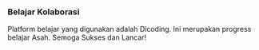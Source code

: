 ### Belajar Kolaborasi
Platform belajar yang digunakan adalah Dicoding.
Ini merupakan progress belajar Asah.
Semoga Sukses dan Lancar!
